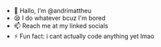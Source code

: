 - 👋 Hallo, I’m @andrimattheu
- 😪 I do whatever bcuz I'm bored
- 📫 Reach me at my linked socials
- ⚡ Fun fact: i cant actually code anything yet lmao

<!---
andrimattheu/andrimattheu is a ✨ special ✨ repository because its `README.md` (this file) appears on your GitHub profile.
You can click the Preview link to take a look at your changes.
--->
